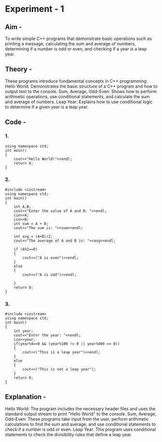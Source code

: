 # Experiment - 1 

## Aim - 
To write simple C++ programs that demonstrate basic operations such as 
printing a message, calculating the sum and average of numbers, determining if a number is odd or even, and checking if a year is a leap year.

## Theory - 
These programs introduce fundamental concepts in C++ programming:
Hello World: Demonstrates the basic structure of a C++ program and how to output text to the console.
Sum, Average, Odd-Even: Shows how to perform arithmetic operations, use conditional statements, and calculate the sum and average of numbers.
Leap Year: Explains how to use conditional logic to determine if a given year is a leap year.

## Code - 
### 1. 
``` #include <iostream>
using namespace std;
int main()
{
    cout<<"Hello World!"<<endl;
    return 0;
}
```

### 2.
```
#include <iostream>
using namespace std;
int main()
{
    int A,B;
    cout<<"Enter the value of A and B: "<<endl;
    cin>>A;
    cin>>B;
    int sum = A + B;
    cout<<"The sum is: "<<sum<<endl;

    int avg = (A+B)/2;
    cout<<"The average of A and B is: "<<avg<<endl;

    if (A%2==0)
    {
        cout<<("A is even")<<endl;
    }
    else
    {
        cout<<("A is odd")<<endl;

    }
    return 0;
}
```
### 3.
```
#include <iostream>
using namespace std;
int main()
{
    int year;
    cout<<"Enter the year: "<<endl;
    cin>>year;
    if(year%4==0 && (year%100 != 0 || year%400 == 0))
    {
        cout<<("This is a leap year")<<endl;
    }
    else
    {
        cout<<("This is not a leap year");
    }
    return 0;
}
```
## Explanation - 
Hello World: The program includes the necessary header files and uses the standard output stream to print "Hello World" to the console.
Sum, Average, Odd-Even: These programs take input from the user, perform arithmetic calculations to find the sum and average, and use conditional statements to check if a number is odd or even.
Leap Year: This program uses conditional statements to check the divisibility rules that define a leap year.




